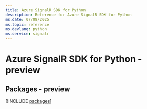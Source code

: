 ```yaml
---
title: Azure SignalR SDK for Python
description: Reference for Azure SignalR SDK for Python
ms.date: 07/08/2025
ms.topic: reference
ms.devlang: python
ms.service: signalr
---
```

# Azure SignalR SDK for Python - preview
## Packages - preview
[!INCLUDE [packages](signalr-index.md)]
